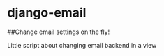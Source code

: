 # django-email
##Change email settings on the fly!

Little script about changing email backend in a view
